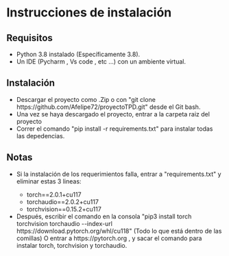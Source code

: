 <h1> Instrucciones de instalación </h1>
<h2> Requisitos </h2>
<ul>
  <li> Python 3.8 instalado (Específicamente 3.8). </li>
  <li> Un IDE (Pycharm , Vs code , etc ...) con un ambiente virtual. </li>
</ul>

<h2> Instalación </h2>
<ul>
  <li> Descargar el proyecto como .Zip o con "git clone https://github.com/Afelipe72/proyectoTPD.git" desde el Git bash. </li>
  <li> Una vez se haya descargado el proyecto, entrar a la carpeta raiz del proyecto</li>
  <li> Correr el comando "pip install -r requirements.txt" para instalar todas las depedencias. </li>
</ul>

<h2> Notas </h2>
<ul>
  <li> Si la instalación de los requerimientos falla, entrar a "requirements.txt" y eliminar estas 3 lineas:  </li>
  <ul>
    <li> torch==2.0.1+cu117  </li>
    <li> torchaudio==2.0.2+cu117 </li>
    <li> torchvision==0.15.2+cu117 </li>
 </ul>
  <li> Después, escribir el comando en la consola "pip3 install torch torchvision torchaudio --index-url https://download.pytorch.org/whl/cu118" (Todo lo que está dentro de las comillas) O entrar a https://pytorch.org , y sacar el comando para instalar torch, torchvision y torchaudio. </li>
 </li>
</ul>
